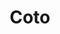 ---
title: "Coto"
url: /ciudad-autonoma-de-buenos-aires/coto-avenida-diaz-velez/
shop: supermercado
---